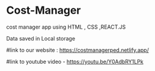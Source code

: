 # Cost-Manager
cost manager app using HTML , CSS ,REACT.JS

Data saved in Local storage

#link to our website : https://costmanagerped.netlify.app/

#link to youtube video - https://youtu.be/Y0AdbRY1LPk
